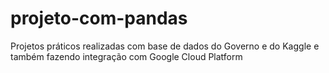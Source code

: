 # projeto-com-pandas
Projetos práticos realizadas com base de dados do Governo e do Kaggle e também fazendo integração com Google Cloud Platform
